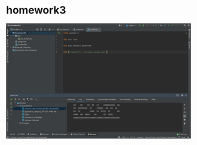 # homework3

![Pycharm Screenshot](https://github.com/ierodriguez/homework3/blob/3e45ead7f8726feba2284f68949d16d7e50fe2b1/hw3Pycharm.png)
